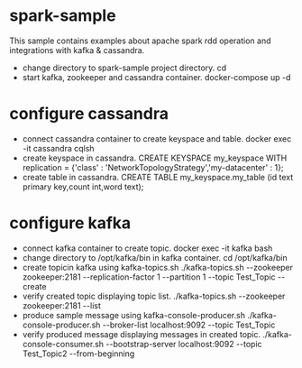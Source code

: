 # spark-sample

 This sample contains examples about apache spark rdd operation and integrations with kafka & cassandra.

- change directory to spark-sample project directory. 
  cd <spark-sample-directory>
- start kafka, zookeeper and cassandra container. 
  docker-compose up -d

# configure cassandra
- connect cassandra container to create keyspace and table. 
  docker exec -it cassandra cqlsh
- create keyspace in cassandra.
  CREATE KEYSPACE my_keyspace WITH replication = {'class' : 'NetworkTopologyStrategy','my-datacenter' : 1};
- create table in cassandra.
  CREATE TABLE my_keyspace.my_table (id text primary key,count int,word text);

# configure kafka
- connect kafka container to create topic.
  docker exec -it kafka bash
- change directory to /opt/kafka/bin in kafka container.
  cd /opt/kafka/bin
- create topicin kafka using kafka-topics.sh 
  ./kafka-topics.sh --zookeeper zookeeper:2181 --replication-factor 1 --partition 1 --topic Test_Topic --create
- verify created topic displaying topic list.
 ./kafka-topics.sh --zookeeper zookeeper:2181 --list
- produce sample message using kafka-console-producer.sh
 ./kafka-console-producer.sh --broker-list localhost:9092 --topic Test_Topic
- verify produced message displaying messages in created topic.
 ./kafka-console-consumer.sh --bootstrap-server localhost:9092 --topic Test_Topic2 --from-beginning

